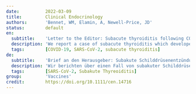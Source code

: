 ```yaml
---
date:          2022-03-09
title:         Clinical Endocrinology
authors:       'Bennet, WM, Elamin, A, Newell-Price, JD'
status:        default
en:
  subtitle:    'Letter to the Editor: Subacute thyroiditis following COVID-19 vaccination: Case report and Society for Endocrinology survey'
  description: 'We report a case of subacute thyroiditis which developed following COVID-19 vaccination and 17 additional cases also presenting after COVID-19 vaccination. … Case reports and small case series of subacute thyroiditis following COVID-19 vaccination have recently been described. Endocrinologists need to be aware of potential vaccine sequalae when managing thyrotoxic patients, including the heightened risk that thyrotoxicosis following COVID-19 vaccination will result from a potentially self-limiting subacute thyroiditis. It has also been reported that Graves’ disease can develop shortly following COVID-19 vaccination. With billions of COVID-19 vaccine doses administered to date, and a background subacute thyroiditis incidence of 4.9 per 100,000, there remains a caveat that the cases in our survey may have arisen by chance. However, SARS-CoV-2 vaccines were developed under emergency conditions and the original clinical trials exceptionally consisted of simultaneous phases 1, 2 and 3. Furthermore, the individuals in the placebo arms of the trials have been offered the vaccine, thus randomized control groups do not exist. Systematic monitoring of the general population has not occurred so potential side effects may have been overlooked. Clinicians managing diseases other than COVID-19 do not usually document the COVID-19 vaccination history. Accordingly, a possible link may easily be missed, and adverse effects underestimated.'
  tags:        [COVID-19, SARS-CoV-2, subacute thyroiditis]
de:
  subtitle:    'Brief an den Herausgeber: Subakute Schilddrüsenentzündung nach COVID-19-Impfung: Fallbericht und Umfrage der Gesellschaft für Endokrinologie'
  description: 'Wir berichten über einen Fall von subakuter Schilddrüsenentzündung, die sich nach einer COVID-19-Impfung entwickelte, sowie über 17 weitere Fälle, die ebenfalls nach einer COVID-19-Impfung auftraten. … Kürzlich wurden Fallberichte und kleine Fallserien von subakuter Thyreoiditis nach einer COVID-19-Impfung beschrieben. Endokrinologen müssen sich bei der Behandlung thyreotoxischer Patienten über mögliche Impfstofffolgen im Klaren sein, einschließlich des erhöhten Risikos, dass eine Thyreotoxikose nach einer COVID-19-Impfung zu einer potenziell selbstlimitierenden subakuten Thyreoiditis führt. Es wurde auch berichtet, dass kurz nach einer COVID-19-Impfung ein Morbus Basedow auftreten kann. Angesichts der Milliarden von bisher verabreichten COVID-19-Impfstoffdosen und einer Hintergrundinzidenz der subakuten Thyreoiditis von 4,9 pro 100.000 bleibt der Vorbehalt bestehen, dass die Fälle in unserer Untersuchung zufällig aufgetreten sein könnten. Allerdings wurden die SARS-CoV-2-Impfstoffe unter Notfallbedingungen entwickelt, und die ursprünglichen klinischen Studien bestanden ausnahmsweise aus den gleichzeitigen Phasen 1, 2 und 3. Außerdem wurde den Personen in den Placebo-Armen der Studien der Impfstoff angeboten, so dass es keine randomisierten Kontrollgruppen gibt. Eine systematische Überwachung der Allgemeinbevölkerung hat nicht stattgefunden, so dass mögliche Nebenwirkungen übersehen worden sein könnten. Kliniker, die andere Krankheiten als COVID-19 behandeln, dokumentieren in der Regel nicht die COVID-19-Impfgeschichte. Daher kann ein möglicher Zusammenhang leicht übersehen und die Nebenwirkungen unterschätzt werden.' 
  tags:        [SARS-CoV-2, Subakute Thyreoiditis]
group:         'Vaccines'
credit:        https://doi.org/10.1111/cen.14716
---
```

